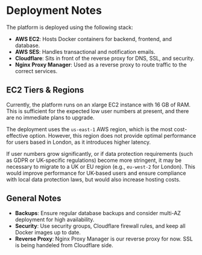 # Deployment Notes

The platform is deployed using the following stack:

- **AWS EC2**: Hosts Docker containers for backend, frontend, and database.
- **AWS SES**: Handles transactional and notification emails.
- **Cloudflare**: Sits in front of the reverse proxy for DNS, SSL, and security.
- **Nginx Proxy Manager**: Used as a reverse proxy to route traffic to the correct services.

## EC2 Tiers & Regions

Currently, the platform runs on an xlarge EC2 instance with 16 GB of RAM. This is sufficient for the expected low user numbers at present, and there are no immediate plans to upgrade.

The deployment uses the `us-east-1` AWS region, which is the most cost-effective option. However, this region does not provide optimal performance for users based in London, as it introduces higher latency.

If user numbers grow significantly, or if data protection requirements (such as GDPR or UK-specific regulations) become more stringent, it may be necessary to migrate to a UK or EU region (e.g., `eu-west-2` for London). This would improve performance for UK-based users and ensure compliance with local data protection laws, but would also increase hosting costs.

## General Notes

- **Backups**: Ensure regular database backups and consider multi-AZ deployment for high availability.
- **Security**: Use security groups, Cloudflare firewall rules, and keep all Docker images up to date.
- **Reverse Proxy**: Nginx Proxy Manager is our reverse proxy for now. SSL is being handeled from Cloudflare side.
